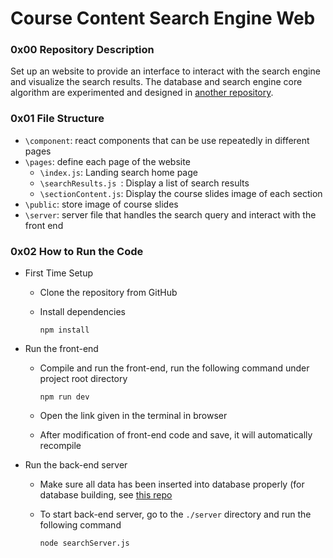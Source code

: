# Course Content Search Engine Web

### 0x00 Repository Description

Set up an website to provide an interface to interact with the search engine and visualize the search results. The database and search engine core algorithm are experimented and designed in [another repository](https://github.com/Philip-ZENG/course-content-search-engine).

### 0x01 File Structure

- `\component`: react components that can be use repeatedly in different pages
- `\pages`: define each page of the website
  - `\index.js`: Landing search home page
  - `\searchResults.js `: Display a list of search results
  - `\sectionContent.js`: Display the course slides image of each section
- `\public`: store image of course slides
- `\server`: server file that handles the search query and interact with the front end

### 0x02 How to Run the Code

- First Time Setup

  - Clone the repository from GitHub

  - Install dependencies

    ```shell
    npm install
    ```

- Run the front-end

  - Compile and run the front-end, run the following command under project root directory

    ```shell
    npm run dev
    ```

  - Open the link given in the terminal in browser

  - After modification of front-end code and save, it will automatically recompile

- Run the back-end server

  - Make sure all data has been inserted into database properly (for database building, see [this repo](https://github.com/Philip-ZENG/course-content-search-engine)
  
  - To start back-end server, go to the `./server` directory and run the following command

    ```shell
    node searchServer.js
    ```
  
    
  
  
